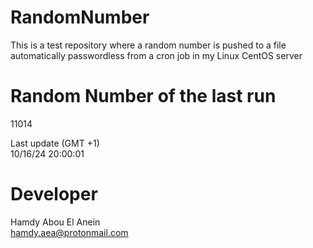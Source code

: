 # RandomNumber    
This is a test repository where a random number is pushed to a file automatically passwordless from a cron job in my Linux CentOS server    
# Random Number of the last run   
11014
      
Last update (GMT +1)    
10/16/24 20:00:01
# Developer    
Hamdy Abou El Anein   
hamdy.aea@protonmail.com
